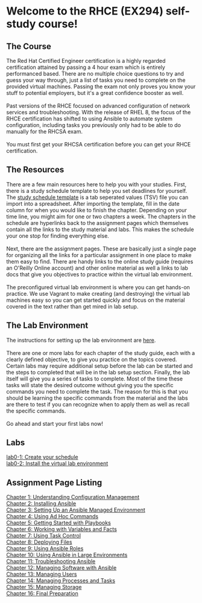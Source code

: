 # Welcome to the RHCE (EX294) self-study course!

## The Course
The Red Hat Certified Engineer certification is a highly regarded certification attained by passing a 4 hour exam which is entirely performanced based.  There are no multiple choice questions to try and guess your way through, just a list of tasks you need to complete on the provided virtual machines.  Passing the exam not only proves you know your stuff to potential employers, but it's a great confidence booster as well.</br></br>
Past versions of the RHCE focused on advanced configuration of network services and troubleshooting.  With the release of RHEL 8, the focus of the RHCE certification has shifted to using Ansible to automate system configuration, including tasks you previously only had to be able to do manually for the RHCSA exam.</br></br>
You must first get your RHCSA certification before you can get your RHCE certification.


## The Resources
There are a few main resources here to help you with your studies.  First, there is a study schedule template to help you set deadlines for yourself.  The [study schedule template](https://raw.githubusercontent.com/dmbrownlee/demo/main/rhcsa/labfiles/rhce/rhce-schedule-template.tsv) is a tab seperated values (TSV) file you can import into a spreadsheet.  After importing the template, fill in the date column for when you would like to finish the chapter.  Depending on your time line, you might aim for one or two chapters a week.  The chapters in the schedule are hyperlinks back to the assignment pages which themselves contain all the links to the study material and labs.  This makes the schedule your one stop for finding everything else.</br></br>
Next, there are the assignment pages.  These are basically just a single page for organizing all the links for a particular assignment in one place to make them easy to find.  There are handy links to the online study guide (requires an O'Reilly Online account) and other online material as well a links to lab docs that give you objectives to practice within the virtual lab environment.</br></br>
The preconfigured virtual lab environment is where you can get hands-on practice.  We use Vagrant to make creating (and destroying) the virtual lab machines easy so you can get started quickly and focus on the material covered in the text rather than get mired in lab setup.


## The Lab Environment
The instructions for setting up the lab environment are [here](../README.md).</br></br>
There are one or more labs for each chapter of the study guide, each with a clearly defined objective, to give you practice on the topics covered.  Certain labs may require additional setup before the lab can be started and the steps to completed that will be in the lab setup section.  Finally, the lab itself will give you a series of tasks to complete.  Most of the time these tasks will state the desired outcome without giving you the specific commands you need to complete the task.  The reason for this is that you should be learning the specific commands from the material and the labs are there to test if you can recognize when to apply them as well as recall the specific commands.</br></br>
Go ahead and start your first labs now!


## Labs
[lab0-1: Create your schedule](chapter0/lab0-1.md)</br>
[lab0-2: Install the virtual lab environment](chapter0/lab0-2.md)</br>

## Assignment Page Listing
[Chapter 1: Understanding Configuration Management](chapter1/README.md)</br>
[Chapter 2: Installing Ansible](chapter2/README.md)</br>
[Chapter 3: Setting Up an Ansible Managed Environment](chapter3/README.md)</br>
[Chapter 4: Using Ad Hoc Commands](chapter4/README.md)</br>
[Chapter 5: Getting Started with Playbooks](chapter5/README.md)</br>
[Chapter 6: Working with Variables and Facts](chapter6/README.md)</br>
[Chapter 7: Using Task Control](chapter7/README.md)</br>
[Chapter 8: Deploying Files](chapter8/README.md)</br>
[Chapter 9: Using Ansible Roles](chapter9/README.md)</br>
[Chapter 10: Using Ansible in Large Environments](chapter10/README.md)</br>
[Chapter 11: Troubleshooting Ansible](chapter11/README.md)</br>
[Chapter 12: Managing Software with Ansible](chapter12/README.md)</br>
[Chapter 13: Managing Users](chapter13/README.md)</br>
[Chapter 14: Managing Processes and Tasks](chapter14/README.md)</br>
[Chapter 15: Managing Storage](chapter15/README.md)</br>
[Chapter 16: Final Preparation](chapter16/README.md)</br>
